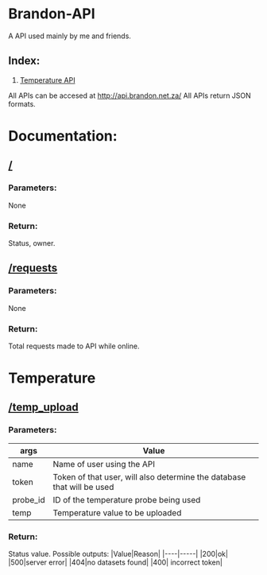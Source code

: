 # Brandon-API
A API used mainly by me and friends. 

## Index:
1. [Temperature API](#Temperature)

All APIs can be accesed at http://api.brandon.net.za/
All APIs return JSON formats. 
# Documentation:
## <ins>/</ins>
### Parameters:
None
### Return:
Status, owner.

## <ins>/requests</ins>
### Parameters:
None
### Return:
Total requests made to API while online.

# Temperature
## <ins>/temp_upload</ins>
### Parameters:
|args|Value|
|----|-----|
|name| Name of user using the API|
|token| Token of that user, will also determine the database that will be used|
|probe_id| ID of the temperature probe being used|
|temp| Temperature value to be uploaded|

### Return:
Status value.
Possible outputs:
|Value|Reason|
|----|-----|
|200|ok|
|500|server error|
|404|no datasets found|
|400| incorrect token|

